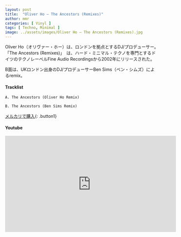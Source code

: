 ```yaml
---
layout: post
title:  "Oliver Ho – The Ancestors (Remixes)"
author: mmr
categories: [ Vinyl ]
tags: [ Techno, Minimal ]
image: ../assets/images/Oliver Ho – The Ancestors (Remixes).jpg
---
```


Oliver Ho（オリヴァー・ホー）は、ロンドンを拠点とするDJ/プロデューサー。「The Ancestors (Remixes)」　は、ハード・ミニマル・テクノを専門とするドイツのテクノレーベルFine Audio Recordingsから2002年にリリースされた。

B面は、UKロンドン出身のDJ/プロデューサーBen Sims（ベン・シムズ）によるremix。

#### Tracklist
```md
A. The Ancestors (Oliver Ho Remix)

B. The Ancestors (Ben Sims Remix)
```

[メルカリで購入](https://jp.mercari.com/item/m18959940888?afid=6142608987){: .button1}

#### Youtube
<iframe width="560" height="315" src="https://www.youtube.com/embed/2ikBLF3FAmI?si=oyW9WgJB0sFCezH8" title="YouTube video player" frameborder="0" allow="accelerometer; autoplay; clipboard-write; encrypted-media; gyroscope; picture-in-picture; web-share" referrerpolicy="strict-origin-when-cross-origin" allowfullscreen></iframe>
